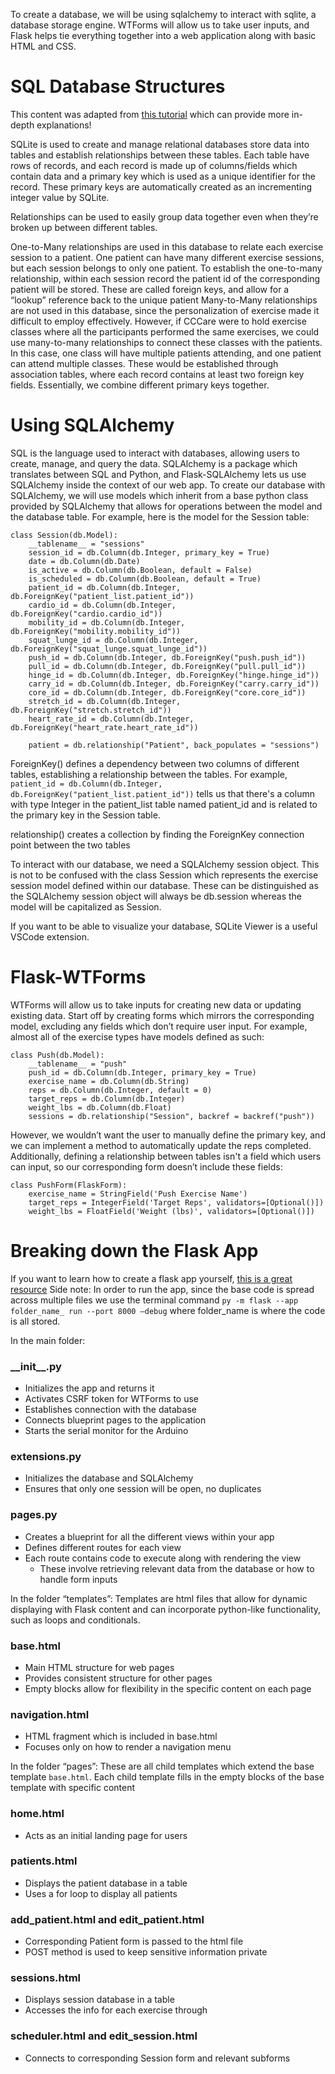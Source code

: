 To create a database, we will be using sqlalchemy to interact with sqlite, a database storage engine. WTForms will allow us to take user inputs, and Flask helps tie everything together into a web application along with basic HTML and CSS. 
# SQL Database Structures
This content was adapted from [this tutorial](https://realpython.com/python-sqlite-sqlalchemy/#structuring-a-database-with-sql) which can provide more in-depth explanations! 

SQLite is used to create and manage relational databases store data into tables and establish relationships between these tables. Each table have rows of records, and each record is made up of columns/fields which contain data and a primary key which is used as a unique identifier for the record. These primary keys are automatically created as an incrementing integer value by SQLite. 

Relationships can be used to easily group data together even when they’re broken up between different tables. 

One-to-Many relationships are used in this database to relate each exercise session to a patient. One patient can have many different exercise sessions, but each session belongs to only one patient. To establish the one-to-many relationship, within each session record the patient id of the corresponding patient will be stored. These are called foreign keys, and allow for a “lookup” reference back to the unique patient
Many-to-Many relationships are not used in this database, since the personalization of exercise made it difficult to employ effectively. However, if CCCare were to hold exercise classes where all the participants performed the same exercises, we could use many-to-many relationships to connect these classes with the patients. In this case, one class will have multiple patients attending, and one patient can attend multiple classes. These would be established through association tables, where each record contains at least two foreign key fields. Essentially, we combine different primary keys together.

# Using SQLAlchemy 
SQL is the language used to interact with databases, allowing users to create, manage, and query the data. SQLAlchemy is a package which translates between SQL and Python, and Flask-SQLAlchemy lets us use SQLAlchemy inside the context of our web app.
To create our database with SQLAlchemy, we will use models which inherit from a base python class provided by SQLAlchemy that allows for operations between the model and the database table. 
For example, here is the model for the Session table:

```
class Session(db.Model):
    __tablename__ = "sessions"
    session_id = db.Column(db.Integer, primary_key = True)
    date = db.Column(db.Date)
    is_active = db.Column(db.Boolean, default = False) 
    is_scheduled = db.Column(db.Boolean, default = True) 
    patient_id = db.Column(db.Integer, db.ForeignKey("patient_list.patient_id"))
    cardio_id = db.Column(db.Integer, db.ForeignKey("cardio.cardio_id"))
    mobility_id = db.Column(db.Integer, db.ForeignKey("mobility.mobility_id"))
    squat_lunge_id = db.Column(db.Integer, db.ForeignKey("squat_lunge.squat_lunge_id"))
    push_id = db.Column(db.Integer, db.ForeignKey("push.push_id"))
    pull_id = db.Column(db.Integer, db.ForeignKey("pull.pull_id"))
    hinge_id = db.Column(db.Integer, db.ForeignKey("hinge.hinge_id"))
    carry_id = db.Column(db.Integer, db.ForeignKey("carry.carry_id"))
    core_id = db.Column(db.Integer, db.ForeignKey("core.core_id"))
    stretch_id = db.Column(db.Integer, db.ForeignKey("stretch.stretch_id"))
    heart_rate_id = db.Column(db.Integer, db.ForeignKey("heart_rate.heart_rate_id"))

    patient = db.relationship("Patient", back_populates = "sessions")
```

ForeignKey() defines a dependency between two columns of different tables, establishing a relationship between the tables. For example, `patient_id = db.Column(db.Integer, db.ForeignKey("patient_list.patient_id"))` tells us that there's a column with type Integer in the patient_list table named patient_id and is related to the primary key in the Session table.

relationship() creates a collection by finding the ForeignKey connection point between the two tables

To interact with our database, we need a SQLAlchemy session object. This is not to be confused with the class Session which represents the exercise session model defined within our database. These can be distinguished as the SQLAlchemy session object will always be db.session whereas the model will be capitalized as Session.

If you want to be able to visualize your database, SQLite Viewer is a useful VSCode extension. 

# Flask-WTForms 
WTForms will allow us to take inputs for creating new data or updating existing data. 
Start off by creating forms which mirrors the corresponding model, excluding any fields which don’t require user input. For example, almost all of the exercise types have models defined as such: 
```
class Push(db.Model):
    __tablename__ = "push"
    push_id = db.Column(db.Integer, primary_key = True)
    exercise_name = db.Column(db.String)
    reps = db.Column(db.Integer, default = 0)
    target_reps = db.Column(db.Integer)
    weight_lbs = db.Column(db.Float)
    sessions = db.relationship("Session", backref = backref("push"))
```
However, we wouldn’t want the user to manually define the primary key, and we can implement a method to automatically update the reps completed. Additionally, defining a relationship between tables isn't a field which users can input, so our corresponding form doesn’t include these fields: 
```
class PushForm(FlaskForm):
    exercise_name = StringField('Push Exercise Name')
    target_reps = IntegerField('Target Reps', validators=[Optional()])
    weight_lbs = FloatField('Weight (lbs)', validators=[Optional()])
```

# Breaking down the Flask App
If you want to learn how to create a flask app yourself, [this is a great resource](https://realpython.com/flask-project/) 
Side note: In order to run the app, since the base code is spread across multiple files we use the terminal command `py -m flask --app folder_name_ run --port 8000 –debug` where folder_name is where the code is all stored. 

In the main folder:
### \_\_init\_\_.py
- Initializes the app and returns it
- Activates CSRF token for WTForms to use
- Establishes connection with the database
- Connects blueprint pages to the application
- Starts the serial monitor for the Arduino

### extensions.py
- Initializes the database and SQLAlchemy
- Ensures that only one session will be open, no duplicates

### pages.py
- Creates a blueprint for all the different views within your app
- Defines different routes for each view
- Each route contains code to execute along with rendering the view
    - These involve retrieving relevant data from the database or how to handle form inputs 

In the folder “templates”:
Templates are html files that allow for dynamic displaying with Flask content and can incorporate python-like functionality, such as loops and conditionals.

### base.html
- Main HTML structure for web pages
- Provides consistent structure for other pages
- Empty blocks allow for flexibility in the specific content on each page

### navigation.html
- HTML fragment which is included in base.html
- Focuses only on how to render a navigation menu

In the folder “pages”: 
These are all child templates which extend the base template `base.html`. Each child template fills in the empty blocks of the base template with specific content

### home.html
- Acts as an initial landing page for users

### patients.html
- Displays the patient database in a table
- Uses a for loop to display all patients

### add_patient.html and edit_patient.html
- Corresponding Patient form is passed to the html file
- POST method is used to keep sensitive information private

### sessions.html
- Displays session database in a table
- Accesses the info for each exercise through

### scheduler.html and edit_session.html
- Connects to corresponding Session form and relevant subforms 
